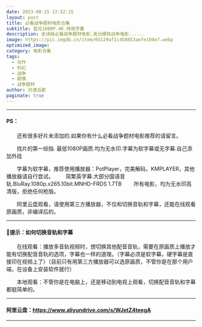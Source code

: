 ```yaml
---
date: 2023-08-15 12:52:15
layout: post
title: 必看战争题材电影合集
subtitle: 蓝光1080P.4K.特效字幕
description: 史诗级必看战争题材电影,高分硬核战争电影......
image: https://pic.imgdb.cn/item/65129af1c458853aefe104e7.webp
optimized_image: 
category: 电影合集
tags:
  - 动作
  - 科幻
  - 战争
  - 剧情
  - 战争题材
author: 对酒当歌
paginate: true
---
```



---

#### PS：

　　还有很多好片未添加的.如果你有什么必看战争题材电影推荐的请留言。

　　找片的第一综指. 最低1080P画质.均为无水印.字幕为软字幕或无字幕.自己添加外挂

　　字幕为软字幕，推荐使用播放器：PotPlayer，完美解码，KMPLAYER，其他播放器请自行尝试。
　　简繁英字幕.大部分国语音轨.BluRay.1080p.x265.10bit.MNHD-FRDS 1.7TB
　　所有电影，均为无水印高清版，拒绝任何枪版。

　　阿里云盘观看，请使用第三方播放器，不仅和切换音轨和字幕，还能在线观看原画质，非编译后的。

---

#### 🔔提示：如何切换音轨和字幕

　　在线观看：播放多音轨视频时，想切换其他配音音轨，需要在原画质上播放才能有切换配音音轨的选项，字幕也一样的道理。（字幕必须是软字幕，硬字幕是直接印在视频上了）（目前只有用第三方播放器可以选原画质，不管你是在那个用户端，在设备上安装软件就行）

　　本地观看：不管你是在电脑上，还是移动到电视上观看，切换配音音轨和字幕都挺简单的。

---

#### 阿里云盘：<https://www.aliyundrive.com/s/WJetZ4teegA>

---
